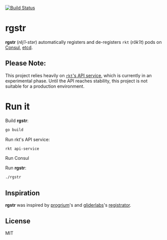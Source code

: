 [![Build Status](https://travis-ci.org/castillobg/rgstr.svg?branch=master)](https://travis-ci.org/castillobg/rgstr)

# rgstr
**rgstr** (_rĕjˈĭ-stər_) automatically registers and de-registers `rkt`
(_rŏkˈĭt_) pods on [Consul](https://www.consul.io/), [etcd](https://coreos.com/etcd/).

## Please Note:
This project relies heavily on
[`rkt`'s API service](https://github.com/coreos/rkt/blob/master/Documentation/subcommands/api-service.md),
which is currently in an experimental phase. Until the API reaches stability, this project is not
suitable for a production environment.


# Run it
Build **rgstr**:
```sh
go build
```
Run rkt's API service:
```sh
rkt api-service
```

Run Consul

Run **rgstr**:
```sh
./rgstr
```

## Inspiration
**rgstr** was inspired by [progrium](https://github.com/progrium)'s and
[gliderlabs](https://github.com/gliderlabs)'s [registrator](https://github.com/gliderlabs/registrator).

## License
MIT
